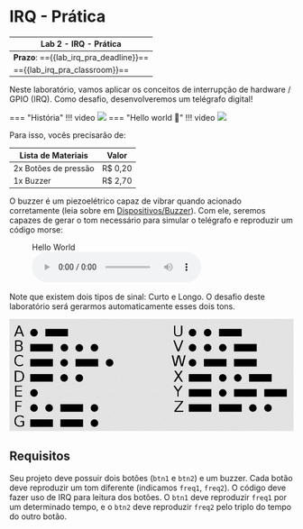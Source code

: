 # IRQ - Prática

| Lab 2 - IRQ - Prática                       |
|---------------------------------------------|
| **Prazo**: =={{lab_irq_pra_deadline}}==     |
| =={{lab_irq_pra_classroom}}==               |

Neste laboratório, vamos aplicar os conceitos de interrupção de hardware / GPIO (IRQ). Como desafio, desenvolveremos um telégrafo digital!

=== "História"
    !!! video
        ![](https://www.youtube.com/watch?v=hIN1wH4iYdg)
=== "Hello world 🤣"
    !!! video
        ![](https://www.youtube.com/watch?v=L6gxfX4GrbI)

Para isso, vocês precisarão de:

| Lista de Materiais   | Valor   |
|----------------------|---------|
| 2x Botões de pressão | R$ 0,20 |
| 1x Buzzer            | R$ 2,70 |

O buzzer é um piezoelétrico capaz de vibrar quando acionado corretamente (leia sobre em [Dispositivos/Buzzer](/site/dispositivos/buzzer)). Com ele, seremos capazes de gerar o tom necessário para simular o telégrafo e reproduzir um código morse:

<figure>
    <figcaption>Hello World</figcaption>
    <audio
        controls
        src="/labs/imgs/lab_irq_pra_morse.wav">
            Seu navegador não suporta o elemento
            <code>audio</code>.
    </audio>
</figure>

Note que existem dois tipos de sinal: Curto e Longo. O desafio deste laboratório será gerarmos automaticamente esses dois tons.

![](imgs/lab-irq-pra-morse.png)

## Requisitos

Seu projeto deve possuir dois botões (`btn1` e `btn2`) e um buzzer. Cada botão deve reproduzir um tom diferente (indicamos `freq1`, `freq2`). O código deve fazer uso de IRQ para leitura dos botões. O `btn1` deve reproduzir `freq1` por um determinado tempo, e o `btn2` deve reproduzir `freq2` pelo triplo do tempo do outro botão.
